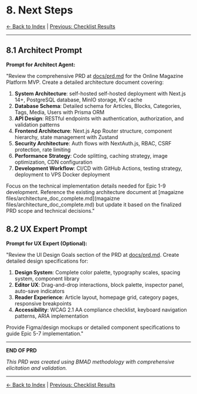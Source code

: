 # 8. Next Steps

[← Back to Index](index.md) | [Previous: Checklist Results](06-checklist-results.md)

---

## 8.1 Architect Prompt

**Prompt for Architect Agent:**

"Review the comprehensive PRD at [docs/prd.md](docs/prd.md) for the Online Magazine Platform MVP. Create a detailed architecture document covering:

1. **System Architecture**: self-hosted self-hosted deployment with Next.js 14+, PostgreSQL database, MinIO storage, KV cache
2. **Database Schema**: Detailed schema for Articles, Blocks, Categories, Tags, Media, Users with Prisma ORM
3. **API Design**: RESTful endpoints with authentication, authorization, and validation patterns
4. **Frontend Architecture**: Next.js App Router structure, component hierarchy, state management with Zustand
5. **Security Architecture**: Auth flows with NextAuth.js, RBAC, CSRF protection, rate limiting
6. **Performance Strategy**: Code splitting, caching strategy, image optimization, CDN configuration
7. **Development Workflow**: CI/CD with GitHub Actions, testing strategy, deployment to VPS Docker deployment

Focus on the technical implementation details needed for Epic 1-9 development. Reference the existing architecture document at [magaizne files/architecture_doc_complete.md](magaizne files/architecture_doc_complete.md) but update it based on the finalized PRD scope and technical decisions."

## 8.2 UX Expert Prompt

**Prompt for UX Expert (Optional):**

"Review the UI Design Goals section of the PRD at [docs/prd.md](docs/prd.md). Create detailed design specifications for:

1. **Design System**: Complete color palette, typography scales, spacing system, component library
2. **Editor UX**: Drag-and-drop interactions, block palette, inspector panel, auto-save indicators
3. **Reader Experience**: Article layout, homepage grid, category pages, responsive breakpoints
4. **Accessibility**: WCAG 2.1 AA compliance checklist, keyboard navigation patterns, ARIA implementation

Provide Figma/design mockups or detailed component specifications to guide Epic 5-7 implementation."

---

**END OF PRD**

_This PRD was created using BMAD methodology with comprehensive elicitation and validation._

---

[← Back to Index](index.md) | [Previous: Checklist Results](06-checklist-results.md)
